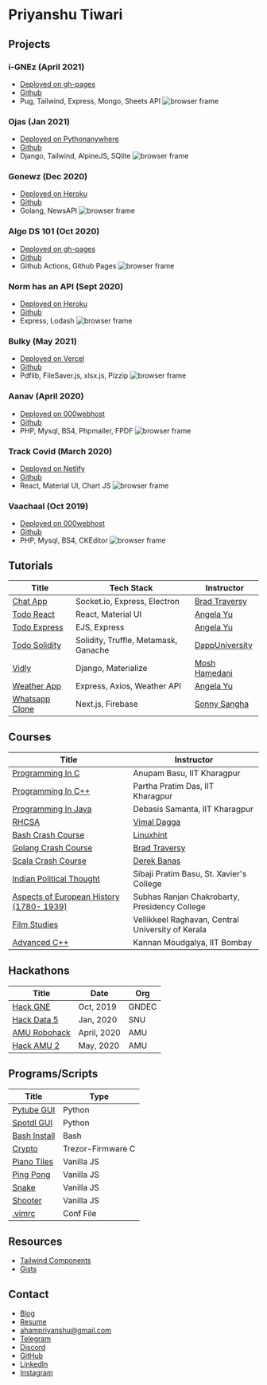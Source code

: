 # Priyanshu Tiwari

## Projects

### i-GNEz (April 2021)

- [Deployed on gh-pages](https://i-gnez.github.io/) 
- [Github](https://github.com/i-GNEz/i-GNEz.github.io)
- Pug, Tailwind, Express, Mongo, Sheets API
![browser frame](https://github.com/ahampriyanshu/meta/raw/main/project/1.png?raw=true)

### Ojas (Jan 2021)

- [Deployed on Pythonanywhere](https://ahampriyanshu.pythonanywhere.com/) 
- [Github](https://github.com/ahampriyanshu/ojas-django)
- Django, Tailwind, AlpineJS, SQlite
![browser frame](https://github.com/ahampriyanshu/meta/raw/main/project/2.png?raw=true)

### Gonewz (Dec 2020)

- [Deployed on Heroku](https://gonewz.herokuapp.com/) 
- [Github](https://github.com/ahampriyanshu/gonewz)
- Golang, NewsAPI
![browser frame](https://github.com/ahampriyanshu/meta/raw/main/project/3.png?raw=true)

### Algo DS 101 (Oct 2020)

- [Deployed on gh-pages](https://dsa.ahampriyanshu.com/) 
- [Github](https://github.com/ahampriyanshu/algo-ds-101/)
- Github Actions, Github Pages
![browser frame](https://github.com/ahampriyanshu/meta/raw/main/project/4.png?raw=true)


### Norm has an API (Sept 2020)

- [Deployed on Heroku](https://normhasanapi.herokuapp.com/) 
- [Github](https://github.com/ahampriyanshu/norm-has-an-api)
- Express, Lodash
![browser frame](https://github.com/ahampriyanshu/meta/raw/main/project/5.png?raw=true)

### Bulky (May 2021)

- [Deployed on Vercel](https://bulky.vercel.com/) 
- [Github](https://github.com/ahampriyanshu/bulky)
- Pdflib, FileSaver.js, xlsx.js, Pizzip
![browser frame](https://github.com/ahampriyanshu/meta/raw/main/project/6.png?raw=true)

### Aanav (April 2020)

- [Deployed on 000webhost](https://ahampriyanshu.000webhostapp.com/aanav/index.php) 
- [Github](https://github.com/ahampriyanshu/aanav)
- PHP, Mysql, BS4, Phpmailer, FPDF
![browser frame](https://github.com/ahampriyanshu/meta/raw/main/project/7.png?raw=true)

### Track Covid (March 2020)

- [Deployed on Netlify](https://ahampriyanshu.com/track-covid/) 
- [Github](https://github.com/ahampriyanshu/track-covid)
- React, Material UI, Chart JS
![browser frame](https://github.com/ahampriyanshu/meta/raw/main/project/8.png?raw=true)

### Vaachaal (Oct 2019)

- [Deployed on 000webhost](https://ahampriyanshu.000webhostapp.com/vaachaal/index.php) 
- [Github](https://github.com/ahampriyanshu/vaachaal)
- PHP, Mysql, BS4, CKEditor
![browser frame](https://github.com/ahampriyanshu/meta/raw/main/project/9.png?raw=true)

## Tutorials

| Title | Tech Stack  | Instructor |
| --- | --- | --- |
| [Chat App](tutorials/chatapp-socket/) | Socket.io, Express, Electron | [Brad Traversy](https://www.traversymedia.com/) |
| [Todo React](tutorials/todo-react/) | React, Material UI | [Angela Yu](https://www.udemy.com/user/4b4368a3-b5c8-4529-aa65-2056ec31f37e/) |
| [Todo Express](tutorials/todo-express/) | EJS, Express | [Angela Yu](https://www.udemy.com/user/4b4368a3-b5c8-4529-aa65-2056ec31f37e/) |
| [Todo Solidity](tutorials/todo-sol/) | Solidity, Truffle, Metamask, Ganache | [DappUniversity](https://www.dappUniversity.com) |
| [Vidly](tutorials/vidly-django/) | Django, Materialize | [Mosh Hamedani](https://codewithmosh.com/courses) |
| [Weather App](tutorials/weatherapp-express/) |  Express, Axios, Weather API | [Angela Yu](https://www.udemy.com/user/4b4368a3-b5c8-4529-aa65-2056ec31f37e/) |
| [Whatsapp Clone](tutorials/weatherapp-express/) | Next.js, Firebase | [Sonny Sangha](https://www.youtube.com/channel/UCqeTj_QAnNlmt7FwzNwHZnA) |

## Courses

| Title | Instructor |
| --- | --- |
| [Programming In C](courses/c-swayam/) | Anupam Basu, IIT Kharagpur |
| [Programming In C++](courses/c++-swayam/) | Partha Pratim Das, IIT Kharagpur |
| [Programming In Java](courses/java-swayam/) | Debasis Samanta, IIT Kharagpur |
| [RHCSA](courses/golang/) | [Vimal Dagga](https://www.youtube.com/channel/UCtY-JhEZ3iPLtozWGgd2efQ) |
| [Bash Crash Course](courses/bash/) | [Linuxhint](https://www.youtube.com/channel/UCHErB0TULAlldbhPMfBJ1Xg) |
| [Golang Crash Course](courses/golang/) | [Brad Traversy](https://www.traversymedia.com/) |
| [Scala Crash Course](courses/scala/) | [Derek Banas](https://www.youtube.com/user/derekbanas) |
| [Indian Political Thought](courses/indian-political-thought/) | Sibaji Pratim Basu, St. Xavier's College |
| [Aspects of European History (1780- 1939)](courses/european-history/) | Subhas Ranjan Chakrobarty, Presidency College |
| [Film Studies](courses/film-studies/) | Vellikkeel Raghavan, Central University of Kerala |
| [Advanced C++](courses/adv-c++-swayam/) | Kannan Moudgalya, IIT Bombay |

## Hackathons

| Title | Date  | Org |
| --- | --- | --- |
| [Hack GNE](hackathons/##hackgne/) | Oct, 2019 | GNDEC |
| [Hack Data 5](hackathons/##hackddata/) | Jan, 2020 | SNU |
| [AMU Robohack](hackathons/##robohack/) | April, 2020 | AMU |
| [Hack AMU 2](hackathons/##hackamu/) | May, 2020 | AMU |

## Programs/Scripts

| Title |Type |
| --- | --- |
| [Pytube GUI](https://gist.github.com/ahampriyanshu/67269f5feee8dd30b030d60264ccc213) | Python |
| [Spotdl GUI](https://gist.github.com/ahampriyanshu/3beaac83e60f319adaf22e3095f284e1)  | Python |
| [Bash Install](https://gist.github.com/ahampriyanshu/e54fcf3511704272635b7ddc1e796228) | Bash |
| [Crypto](intern/crypto) | Trezor-Firmware C |
| [Piano Tiles](scripts/piano-tiles/) | Vanilla JS |
| [Ping Pong](scripts/ping-pong/) | Vanilla JS |
| [Snake](scripts/snake/) | Vanilla JS |
| [Shooter](scripts/shooter/) | Vanilla JS |
| [.vimrc](https://gist.github.com/ahampriyanshu/27044cee6455ecd566f340b99f7595c3) | Conf File |


## Resources

* [Tailwind Components](https://tailwindcomponents.com/u/ahampriyanshu)
* [Gists](https://gist.github.com/ahampriyanshu)

## Contact

* [Blog](https://ahampriyanshu.com/)
* [Resume](https://drive.google.com/file/d/1_GZ56-O3JNF6-jmU4Xu-StJYgNdz3Tsa/view?usp=sharing)
* [ahampriyanshu@gmail.com](mailto:ahampriyanshu@gmail.com?subject=hello)
* [Telegram](https://t.me/ahampriyanshu)
* [Discord](https://discordapp.com/users/746095596175097916)
* [GitHub](https://github.com/ahampriyanshu)
* [LinkedIn](https://www.linkedin.com/in/ahampriyanshu/)
* [Instagram](https://www.instagram.com/ahampriyanshu/)